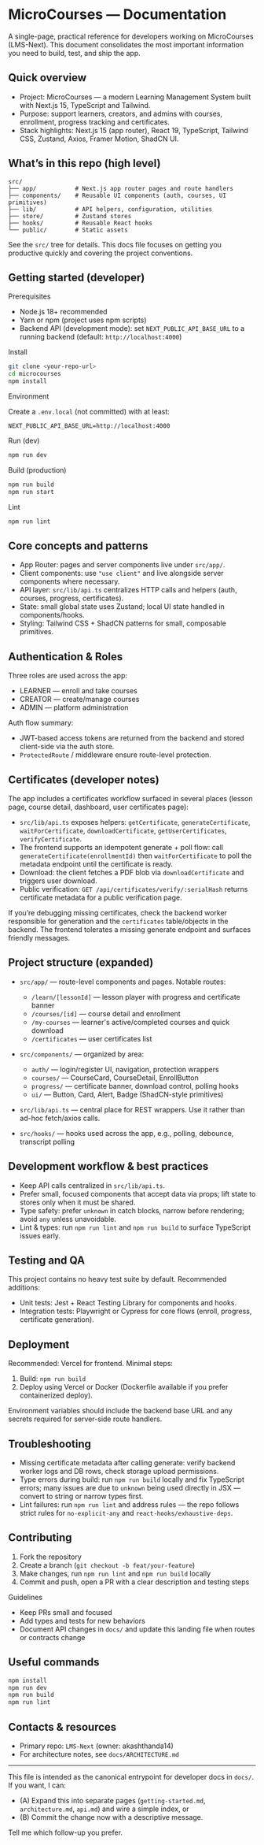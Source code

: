 <!-- Docs landing for the MicroCourses project -->
# MicroCourses — Documentation

A single-page, practical reference for developers working on MicroCourses (LMS-Next). This document consolidates the most important information you need to build, test, and ship the app.

## Quick overview

- Project: MicroCourses — a modern Learning Management System built with Next.js 15, TypeScript and Tailwind.
- Purpose: support learners, creators, and admins with courses, enrollment, progress tracking and certificates.
- Stack highlights: Next.js 15 (app router), React 19, TypeScript, Tailwind CSS, Zustand, Axios, Framer Motion, ShadCN UI.

## What’s in this repo (high level)

```
src/
├── app/           # Next.js app router pages and route handlers
├── components/    # Reusable UI components (auth, courses, UI primitives)
├── lib/           # API helpers, configuration, utilities
├── store/         # Zustand stores
├── hooks/         # Reusable React hooks
└── public/        # Static assets
```

See the `src/` tree for details. This docs file focuses on getting you productive quickly and covering the project conventions.

## Getting started (developer)

Prerequisites
- Node.js 18+ recommended
- Yarn or npm (project uses npm scripts)
- Backend API (development mode): set `NEXT_PUBLIC_API_BASE_URL` to a running backend (default: `http://localhost:4000`)

Install

```bash
git clone <your-repo-url>
cd microcourses
npm install
```

Environment

Create a `.env.local` (not committed) with at least:

```
NEXT_PUBLIC_API_BASE_URL=http://localhost:4000
```

Run (dev)

```bash
npm run dev
```

Build (production)

```bash
npm run build
npm run start
```

Lint

```bash
npm run lint
```

## Core concepts and patterns

- App Router: pages and server components live under `src/app/`.
- Client components: use `"use client"` and live alongside server components where necessary.
- API layer: `src/lib/api.ts` centralizes HTTP calls and helpers (auth, courses, progress, certificates).
- State: small global state uses Zustand; local UI state handled in components/hooks.
- Styling: Tailwind CSS + ShadCN patterns for small, composable primitives.

## Authentication & Roles

Three roles are used across the app:
- LEARNER — enroll and take courses
- CREATOR — create/manage courses
- ADMIN — platform administration

Auth flow summary:
- JWT-based access tokens are returned from the backend and stored client-side via the auth store.
- `ProtectedRoute` / middleware ensure route-level protection.

## Certificates (developer notes)

The app includes a certificates workflow surfaced in several places (lesson page, course detail, dashboard, user certificates page):

- `src/lib/api.ts` exposes helpers: `getCertificate`, `generateCertificate`, `waitForCertificate`, `downloadCertificate`, `getUserCertificates`, `verifyCertificate`.
- The frontend supports an idempotent generate + poll flow: call `generateCertificate(enrollmentId)` then `waitForCertificate` to poll the metadata endpoint until the certificate is ready.
- Download: the client fetches a PDF blob via `downloadCertificate` and triggers user download.
- Public verification: `GET /api/certificates/verify/:serialHash` returns certificate metadata for a public verification page.

If you’re debugging missing certificates, check the backend worker responsible for generation and the `certificates` table/objects in the backend. The frontend tolerates a missing generate endpoint and surfaces friendly messages.

## Project structure (expanded)

- `src/app/` — route-level components and pages. Notable routes:
  - `/learn/[lessonId]` — lesson player with progress and certificate banner
  - `/courses/[id]` — course detail and enrollment
  - `/my-courses` — learner's active/completed courses and quick download
  - `/certificates` — user certificates list

- `src/components/` — organized by area:
  - `auth/` — login/register UI, navigation, protection wrappers
  - `courses/` — CourseCard, CourseDetail, EnrollButton
  - `progress/` — certificate banner, download control, polling hooks
  - `ui/` — Button, Card, Alert, Badge (ShadCN-style primitives)

- `src/lib/api.ts` — central place for REST wrappers. Use it rather than ad-hoc fetch/axios calls.

- `src/hooks/` — hooks used across the app, e.g., polling, debounce, transcript polling

## Development workflow & best practices

- Keep API calls centralized in `src/lib/api.ts`.
- Prefer small, focused components that accept data via props; lift state to stores only when it must be shared.
- Type safety: prefer `unknown` in catch blocks, narrow before rendering; avoid `any` unless unavoidable.
- Lint & types: run `npm run lint` and `npm run build` to surface TypeScript issues early.

## Testing and QA

This project contains no heavy test suite by default. Recommended additions:

- Unit tests: Jest + React Testing Library for components and hooks.
- Integration tests: Playwright or Cypress for core flows (enroll, progress, certificate generation).

## Deployment

Recommended: Vercel for frontend. Minimal steps:

1. Build: `npm run build`
2. Deploy using Vercel or Docker (Dockerfile available if you prefer containerized deploy).

Environment variables should include the backend base URL and any secrets required for server-side route handlers.

## Troubleshooting

- Missing certificate metadata after calling generate: verify backend worker logs and DB rows, check storage upload permissions.
- Type errors during build: run `npm run build` locally and fix TypeScript errors; many issues are due to `unknown` being used directly in JSX — convert to string or narrow types first.
- Lint failures: run `npm run lint` and address rules — the repo follows strict rules for `no-explicit-any` and `react-hooks/exhaustive-deps`.

## Contributing

1. Fork the repository
2. Create a branch (`git checkout -b feat/your-feature`)
3. Make changes, run `npm run lint` and `npm run build` locally
4. Commit and push, open a PR with a clear description and testing steps

Guidelines
- Keep PRs small and focused
- Add types and tests for new behaviors
- Document API changes in `docs/` and update this landing file when routes or contracts change

## Useful commands

```bash
npm install
npm run dev
npm run build
npm run lint
```

## Contacts & resources

- Primary repo: `LMS-Next` (owner: akashthanda14)
- For architecture notes, see `docs/ARCHITECTURE.md`

---

This file is intended as the canonical entrypoint for developer docs in `docs/`. If you want, I can:

- (A) Expand this into separate pages (`getting-started.md`, `architecture.md`, `api.md`) and wire a simple index, or
- (B) Commit the change now with a descriptive message.

Tell me which follow-up you prefer.
